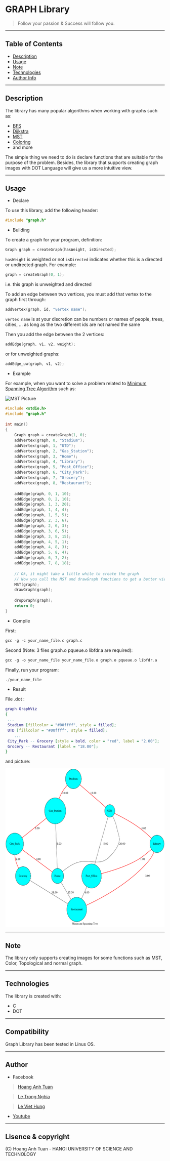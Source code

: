 # GRAPH Library

> Follow your passion & Success will follow you.
---

## Table of Contents

- [Description](#description)
- [Usage](#usage)
- [Note](#note)
- [Technologies](#technologies)
- [Author Info](#author-info)

---

## Description

The library has many popular algorithms when working with graphs such as:

- [BFS](https://en.wikipedia.org/wiki/Breadth-first_search)
- [Dijkstra](https://en.wikipedia.org/wiki/Dijkstra%27s_algorithm)
- [MST](https://en.wikipedia.org/wiki/Minimum_spanning_tree)
- [Coloring](https://en.wikipedia.org/wiki/Graph_coloring)
- and more

The simple thing we need to do is declare functions that are suitable for the purpose of the problem. Besides, the library that supports creating graph images with DOT Language will give us a more intuitive view.

---

## Usage

- Declare

To use this library, add the following header:

```C
#include "graph.h"
```

- Building

To create a graph for your program, definition:

```C
Graph graph = createGraph(hasWeight, isDirected);
```

`hasWeight` is weighted or not
`isDirected` indicates whether this is a directed or undirected graph.
For example:

```C
graph = createGraph(0, 1);
```

i.e. this graph is unweighted and directed

To add an edge between two vertices, you must add that vertex to the graph first through:

```C
addVertex(graph, id, "vertex name");   
```

`vertex name` is at your discretion can be numbers or names of people, trees, cities, ... as long as the two different ids are not named the same

Then you add the edge between the 2 vertices:

```C
addEdge(graph, v1, v2, weight);
```

or for unweighted graphs:

```C
addEdge_uw(graph, v1, v2);
```

- Example

For example, when you want to solve a problem related to [Minimum Spanning Tree Algorithm](https://en.wikipedia.org/wiki/Minimum_spanning_tree) such as:

![MST Picture](https://d2vlcm61l7u1fs.cloudfront.net/media%2F940%2F94099b15-c56f-4e47-be98-33840ef79a4e%2FphpWVn1g3.png)

```C
#include <stdio.h>
#include "graph.h"

int main()
{
    Graph graph = createGraph(1, 0);
    addVertex(graph, 0, "Stadium");
    addVertex(graph, 1, "UTD");
    addVertex(graph, 2, "Gas_Station");
    addVertex(graph, 3, "Home");
    addVertex(graph, 4, "Library");
    addVertex(graph, 5, "Post_Office");
    addVertex(graph, 6, "City_Park");
    addVertex(graph, 7, "Grocery");
    addVertex(graph, 8, "Restaurant");

    addEdge(graph, 0, 1, 10);
    addEdge(graph, 0, 2, 10);
    addEdge(graph, 1, 3, 20);
    addEdge(graph, 1, 4, 4);
    addEdge(graph, 1, 5, 5);
    addEdge(graph, 2, 3, 6);
    addEdge(graph, 2, 6, 3);
    addEdge(graph, 3, 6, 5);
    addEdge(graph, 3, 8, 15);
    addEdge(graph, 4, 5, 1);
    addEdge(graph, 4, 8, 3);
    addEdge(graph, 5, 8, 4);
    addEdge(graph, 6, 7, 2);
    addEdge(graph, 7, 8, 18);

    // Ok, it might take a little while to create the graph
    // Now you call the MST and drawGraph functions to get a better view
    MST(graph);
    drawGraph(graph);
    
    dropGraph(graph);
    return 0;
}
```

- Compile

First:

```C
gcc -g -c your_name_file.c graph.c

```

Second (Note: 3 files graph.o pqueue.o libfdr.a are required):

```C
gcc -g -o your_name_file your_name_file.o graph.o pqueue.o libfdr.a

```

Finally, run your program:

```C
./your_name_file
```

- Result

File .dot :

```DOT
graph GraphViz
{
 ...
 Stadium [fillcolor = "#00ffff", style = filled];
 UTD [fillcolor = "#00ffff", style = filled];
    ...
 City_Park -- Grocery [style = bold, color = "red", label = "2.00"];
 Grocery -- Restaurant [label = "18.00"];
}
```

and picture:

<img src = "https://raw.githubusercontent.com/Z-techIT/Graph-Library/master/GraphViz000.png" width = "700" height = "500"/>

---

## Note

The library only supports creating images for some functions such as MST, Color, Topological and normal graph.

---

## Technologies

The library is created with:

- C
- DOT

---

## Compatibility

Graph Library has been tested in Linus OS.

---

## Author

- Facebook

>[Hoang Anh Tuan](https://www.facebook.com/profile.php?id=100024788042491)

> [Le Trong Nghia](https://www.facebook.com/Wer.bin.ich.229)

>[Le Viet Hung](https://www.facebook.com/viethung2209)

- [Youtube](https://www.youtube.com/channel/UCJK1BtLEo5dA5OuhqiZRgKA)

---

## Lisence & copyright

(C) Hoang Anh Tuan - HANOI UNIVERSITY OF SCIENCE AND TECHNOLOGY
